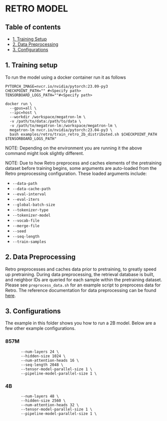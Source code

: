 # RETRO MODEL

## Table of contents
- [1. Training Setup](#1-training-setup)
- [2. Data Preprocessing](#2-data-preprocessing)
- [3. Configurations](#3-configurations)

## 1. Training setup
<a id="markdown-training-setup" name="training-setup"></a>

To run the model using a docker container run it as follows
```
PYTORCH_IMAGE=nvcr.io/nvidia/pytorch:23.09-py3
CHECKPOINT_PATH="" #<Specify path>
TENSORBOARD_LOGS_PATH=""#<Specify path>

docker run \
  --gpus=all \
  --ipc=host \
  --workdir /workspace/megatron-lm \
  -v /path/to/data:/path/to/data \
  -v /path/to/megatron-lm:/workspace/megatron-lm \
  megatron-lm nvcr.io/nvidia/pytorch:23.04-py3 \
  bash examples/retro/train_retro_2b_distributed.sh $CHECKPOINT_PATH $TENSORBOARD_LOGS_PATH"

```
NOTE: Depending on the environment you are running it the above command might look slightly different.

NOTE: Due to how Retro preprocess and caches elements of the pretraining dataset before training begins, some arguments are auto-loaded from the Retro preprocessing configuration. These loaded arguments include:

- `--data-path`
- `--data-cache-path`
- `--eval-interval`
- `--eval-iters`
- `--global-batch-size`
- `--tokenizer-type`
- `--tokenizer-model`
- `--vocab-file`
- `--merge-file`
- `--seed`
- `--seq-length`
- `--train-samples`


## 2. Data Preprocessing
<a id="markdown-data-preprocessing" name="data-preprocessing"></a>

Retro preprocesses and caches data prior to pretraining, to greatly speed up pretraining. During data preprocessing, the retrieval database is built, and neighbor IDs are queried for each sample within the pretraining dataset. Please see `preprocess_data.sh` for an example script to preprocess data for Retro. The reference documentation for data preprocessing can be found [here](tools/retro/README.md).


## 3. Configurations
<a id="markdown-configurations" name="configurations"></a>
The example in this folder shows you how to run a 2B model. Below are a few other example configurations.

### 857M 
```
       --num-layers 24 \
       --hidden-size 1024 \
       --num-attention-heads 16 \
       --seq-length 2048 \
       --tensor-model-parallel-size 1 \
       --pipeline-model-parallel-size 1 \

```

### 4B
```
       --num-layers 48 \
       --hidden-size 2560 \
       --num-attention-heads 32 \
       --tensor-model-parallel-size 1 \
       --pipeline-model-parallel-size 1 \

```
